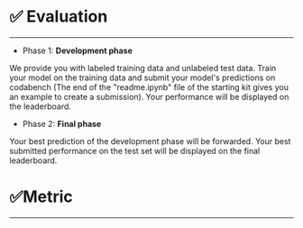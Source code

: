 # ✅ Evaluation
---

- Phase 1: **Development phase**

We provide you with labeled training data and unlabeled test data. Train your model on the training data and submit your model's predictions on codabench (The end of the "readme.ipynb" file of the starting kit gives you an example to create a submission). Your performance will be displayed on the leaderboard.

- Phase 2: **Final phase**


Your best prediction of the development phase will be forwarded. Your best submitted performance on the test set will be displayed on the final leaderboard.

# ✅Metric
----